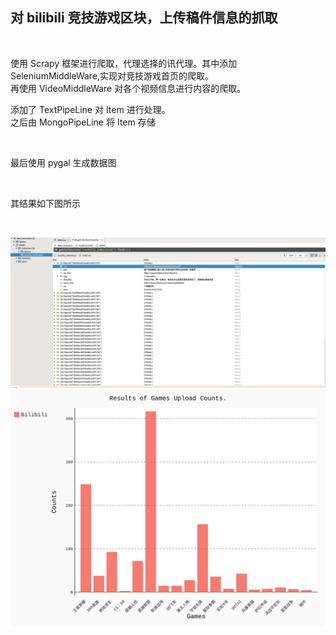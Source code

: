 <h2>对 bilibili 竞技游戏区块，上传稿件信息的抓取</h2></br>
<p>使用 Scrapy 框架进行爬取，代理选择的讯代理。其中添加 SeleniumMiddleWare,实现对竞技游戏首页的爬取。</br>
再使用 VideoMiddleWare 对各个视频信息进行内容的爬取。</br><p>
<p>添加了 TextPipeLine 对 Item 进行处理。</br>
之后由 MongoPipeLine 将 Item 存储</p></br>
<p>最后使用 pygal 生成数据图</p></br>
<p>其结果如下图所示</p></br>

<img src="data/result.png"></br>
<img src="data/result_visual.svg">
